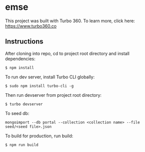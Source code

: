 # emse

This project was built with Turbo 360. To learn more, click here: https://www.turbo360.co

## Instructions
After cloning into repo, cd to project root directory and install dependencies:

```
$ npm install
```

To run dev server, install Turbo CLI globally:

```
$ sudo npm install turbo-cli -g
```

Then run devserver from project root directory:

```
$ turbo devserver
```
To seed db:
```
mongoimport --db portal --collection <collection name> --file seed/<seed file>.json
```

To build for production, run build:

```
$ npm run build
```
